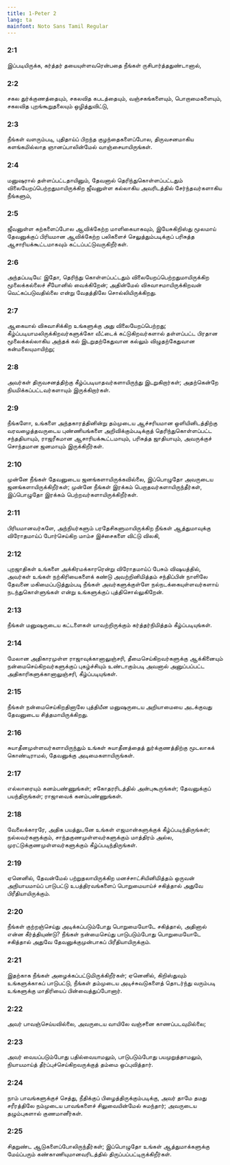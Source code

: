 ```yaml
---
title: 1-Peter 2
lang: ta
mainfont: Noto Sans Tamil Regular
---
```


###  2:1

இப்படியிருக்க, கர்த்தர் தயையுள்ளவரென்பதை நீங்கள் ருசிபார்த்ததுண்டானால்,

###  2:2

சகல துர்க்குணத்தையும், சகலவித கபடத்தையும், வஞ்சகங்களையும், பொறாமைகளையும், சகலவித புறங்கூறுதலையும் ஒழித்துவிட்டு,

###  2:3

நீங்கள் வளரும்படி, புதிதாய்ப் பிறந்த குழந்தைகளைப்போல, திருவசனமாகிய களங்கமில்லாத ஞானப்பாலின்மேல் வாஞ்சையாயிருங்கள்.

###  2:4

மனுஷரால் தள்ளப்பட்டதாயினும், தேவனால் தெரிந்துகொள்ளப்பட்டதும் விலையேறப்பெற்றதுமாயிருக்கிற ஜீவனுள்ள கல்லாகிய அவரிடத்தில் சேர்ந்தவர்களாகிய நீங்களும்,

###  2:5

ஜீவனுள்ள கற்களைப்போல ஆவிக்கேற்ற மாளிகையாகவும், இயேசுகிறிஸ்து மூலமாய் தேவனுக்குப் பிரியமான ஆவிக்கேற்ற பலிகளைச் செலுத்தும்படிக்குப் பரிசுத்த ஆசாரியக்கூட்டமாகவும் கட்டப்பட்டுவருகிறீர்கள்.

###  2:6

அந்தப்படியே: இதோ, தெரிந்து கொள்ளப்பட்டதும் விலையேறப்பெற்றதுமாயிருக்கிற மூலைக்கல்லைச் சீயோனில் வைக்கிறேன்; அதின்மேல் விசுவாசமாயிருக்கிறவன் வெட்கப்படுவதில்லை என்று வேதத்திலே சொல்லியிருக்கிறது.

###  2:7

ஆகையால் விசுவாசிக்கிற உங்களுக்கு அது விலையேறப்பெற்றது; கீழ்ப்படியாமலிருக்கிறவர்களுக்கோ வீட்டைக் கட்டுகிறவர்களால் தள்ளப்பட்ட பிரதான மூலைக்கல்லாகிய அந்தக் கல் இடறுதற்கேதுவான கல்லும் விழுதற்கேதுவான கன்மலையுமாயிற்று;

###  2:8

அவர்கள் திருவசனத்திற்கு கீழ்ப்படியாதவர்களாயிருந்து இடறுகிறார்கள்; அதற்கென்றே நியமிக்கப்பட்டவர்களாயும் இருக்கிறார்கள்.

###  2:9

நீங்களோ, உங்களை அந்தகாரத்தினின்று தம்முடைய ஆச்சரியமான ஒளியினிடத்திற்கு வரவழைத்தவருடைய புண்ணியங்களை அறிவிக்கும்படிக்குத் தெரிந்துகொள்ளப்பட்ட சந்ததியாயும், ராஜரீகமான ஆசாரியக்கூட்டமாயும், பரிசுத்த ஜாதியாயும், அவருக்குச் சொந்தமான ஜனமாயும் இருக்கிறீர்கள்.

###  2:10

முன்னே நீங்கள் தேவனுடைய ஜனங்களாயிருக்கவில்லை, இப்பொழுதோ அவருடைய ஜனங்களாயிருக்கிறீர்கள்; முன்னே நீங்கள் இரக்கம் பெறாதவர்களாயிருந்தீர்கள், இப்பொழுதோ இரக்கம் பெற்றவர்களாயிருக்கிறீர்கள்.

###  2:11

பிரியமானவர்களே, அந்நியர்களும் பரதேசிகளுமாயிருக்கிற நீங்கள் ஆத்துமாவுக்கு விரோதமாய்ப் போர்செய்கிற மாம்ச இச்சைகளை விட்டு விலகி,

###  2:12

புறஜாதிகள் உங்களை அக்கிரமக்காரரென்று விரோதமாய்ப் பேசும் விஷயத்தில், அவர்கள் உங்கள் நற்கிரியைகளைக் கண்டு அவற்றினிமித்தம் சந்திப்பின் நாளிலே தேவனை மகிமைப்படுத்தும்படி நீங்கள் அவர்களுக்குள்ளே நல்நடக்கையுள்ளவர்களாய் நடந்துகொள்ளுங்கள் என்று உங்களுக்குப் புத்திசொல்லுகிறேன்.

###  2:13

நீங்கள் மனுஷருடைய கட்டளைகள் யாவற்றிருக்கும் கர்த்தர்நிமித்தம் கீழ்ப்படியுங்கள்.

###  2:14

மேலான அதிகாரமுள்ள ராஜாவுக்கானாலுஞ்சரி, தீமைசெய்கிறவர்களுக்கு ஆக்கினையும் நன்மைசெய்கிறவர்களுக்குப் புகழ்ச்சியும் உண்டாகும்படி அவனால் அனுப்பப்பட்ட அதிகாரிகளுக்கானாலுஞ்சரி, கீழ்ப்படியுங்கள்.

###  2:15

நீங்கள் நன்மைசெய்கிறதினாலே புத்தியீன மனுஷருடைய அறியாமையை அடக்குவது தேவனுடைய சித்தமாயிருக்கிறது.

###  2:16

சுயாதீனமுள்ளவர்களாயிருந்தும் உங்கள் சுயாதீனத்தைத் துர்க்குணத்திற்கு மூடலாகக் கொண்டிராமல், தேவனுக்கு அடிமைகளாயிருங்கள்.

###  2:17

எல்லாரையும் கனம்பண்ணுங்கள்; சகோதரரிடத்தில் அன்புகூருங்கள்; தேவனுக்குப் பயந்திருங்கள்; ராஜாவைக் கனம்பண்ணுங்கள்.

###  2:18

வேலைக்காரரே, அதிக பயத்துடனே உங்கள் எஜமான்களுக்குக் கீழ்ப்படிந்திருங்கள்; நல்லவர்களுக்கும், சாந்தகுணமுள்ளவர்களுக்கும் மாத்திரம் அல்ல, முரட்டுக்குணமுள்ளவர்களுக்கும் கீழ்ப்படிந்திருங்கள்.

###  2:19

ஏனெனில், தேவன்மேல் பற்றுதலாயிருக்கிற மனச்சாட்சியினிமித்தம் ஒருவன் அநியாயமாய்ப் பாடுபட்டு உபத்திரவங்களைப் பொறுமையாய்ச் சகித்தால் அதுவே பிரீதியாயிருக்கும்.

###  2:20

நீங்கள் குற்றஞ்செய்து அடிக்கப்படும்போது பொறுமையோடே சகித்தால், அதினால் என்ன கீர்த்தியுண்டு? நீங்கள் நன்மைசெய்து பாடுபடும்போது பொறுமையோடே சகித்தால் அதுவே தேவனுக்குமுன்பாகப் பிரீதியாயிருக்கும்.

###  2:21

இதற்காக நீங்கள் அழைக்கப்பட்டுமிருக்கிறீர்கள்; ஏனெனில், கிறிஸ்துவும் உங்களுக்காகப் பாடுபட்டு, நீங்கள் தம்முடைய அடிச்சுவடுகளைத் தொடர்ந்து வரும்படி உங்களுக்கு மாதிரியைப் பின்வைத்துப்போனார்.

###  2:22

அவர் பாவஞ்செய்யவில்லை, அவருடைய வாயிலே வஞ்சனை காணப்படவுமில்லை;

###  2:23

அவர் வையப்படும்போது பதில்வையாமலும், பாடுபடும்போது பயமுறுத்தாமலும், நியாயமாய்த் தீர்ப்புச்செய்கிறவருக்குத் தம்மை ஒப்புவித்தார்.

###  2:24

நாம் பாவங்களுக்குச் செத்து, நீதிக்குப் பிழைத்திருக்கும்படிக்கு, அவர் தாமே தமது சரீரத்திலே நம்முடைய பாவங்களைச் சிலுவையின்மேல் சுமந்தார்; அவருடைய தழும்புகளால் குணமானீர்கள்.

###  2:25

சிதறுண்ட ஆடுகளைப்போலிருந்தீர்கள்; இப்பொழுதோ உங்கள் ஆத்துமாக்களுக்கு மேய்ப்பரும் கண்காணியுமானவரிடத்தில் திருப்பப்பட்டிருக்கிறீர்கள்.

